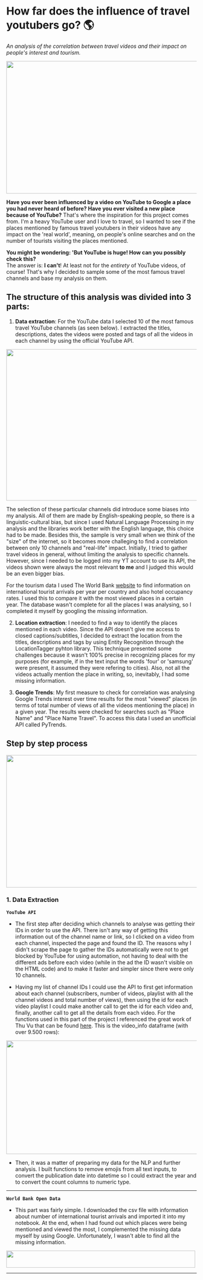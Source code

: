 # How far does the influence of travel youtubers go? 🌎
_An analysis of the correlation between travel videos and their impact on people's interest and tourism._  

<img src= "https://user-images.githubusercontent.com/109185207/207506141-777cca65-7f7e-4fb6-b1b7-7dc90f08a968.png" width="800" height="350">


**Have you ever been influenced by a video on YouTube to Google a place you had never heard of before? Have you ever visited a new place because of YouTube?**
That's where the inspiration for this project comes from. I'm a heavy YouTube user and I love to travel, so I wanted to see if the places mentioned by famous travel youtubers in their videos have any impact on the 'real world', meaning, on people's online searches and on the number of tourists visiting the places mentioned.  


**You might be wondering: 'But YouTube is huge! How can you possibly check this?**  
The answer is: **I can't**! At least not for the _entirety_ of YouTube videos, of course! That's why I decided to sample some of the most famous travel channels and base my analysis on them.  

## The structure of this analysis was divided into 3 parts:  

1. **Data extraction**: For the YouTube data I selected 10 of the most famous travel YouTube channels (as seen below). I extracted the titles, descriptions, dates the videos were posted and tags of all the videos in each channel by using the official YouTube API.  
<img src= "https://user-images.githubusercontent.com/109185207/207507449-c2f1af7c-c373-465a-b80a-8fa04a846a51.png" width="800" height="400">

The selection of these particular channels did introduce some biases into my analysis. All of them are made by English-speaking people, so there is a linguistic-cultural bias, but since I used Natural Language Processing in my analysis and the libraries work better with the English language, this choice had to be made. Besides this, the sample is very small when we think of the "size" of the internet, so it becomes more challeging to find a correlation between only 10 channels and "real-life" impact. Initially, I tried to gather travel videos in general, without limiting the analysis to specific channels. However, since I needed to be logged into my YT account to use its API, the videos shown were always the most relevant **to me** and I judged this would be an even bigger bias.  

For the tourism data I used The World Bank [website](https://data.worldbank.org/indicator/ST.INT.ARVL) to find information on international tourist arrivals per year per country and also hotel occupancy rates. I used this to compare it with the most viewed places in a certain year. The database wasn't complete for all the places I was analysing, so I completed it myself by googling the missing information.  

2. **Location extraction**: I needed to find a way to identify the places mentioned in each video. Since the API doesn't give me access to closed captions/subtitles, I decided to extract the location from the titles, descriptions and tags by using Entity Recognition through the LocationTagger pyhton library. This technique presented some challenges because it wasn't 100% precise in recognizing places for my purposes (for example, if in the text input the words 'four' or 'samsung' were present, it assumed they were refering to cities). Also, not all the videos actually mention the place in writing, so, inevitably, I had some missing information.  

3. **Google Trends**: My first measure to check for correlation was analysing Google Trends interest over time results for the most "viewed" places (in terms of total number of views of all the videos mentioning the place) in a given year. The results were checked for searches such as "Place Name" and "Place Name Travel". To access this data I used an unofficial API called PyTrends.  

## Step by step process  
<img src= "https://user-images.githubusercontent.com/109185207/207512278-a5912e24-7c67-44a0-b3a7-cda1a5f7bf18.jpg" width="800" height="350">  

### 1. Data Extraction  
  
**`YouTube API`**  

- The first step after deciding which channels to analyse was getting their IDs in order to use the API. There isn't any way of getting this information out of the channel name or link, so I clicked on a video from each channel, inspected the page and found the ID. The reasons why I didn't scrape the page to gather the IDs automatically were not to get blocked by YouTube for using automation, not having to deal with the different ads before each video (while in the ad the ID wasn't visible on the HTML code) and to make it faster and simpler since there were only 10 channels.  

- Having my list of channel IDs I could use the API to first get information about each channel (subscribers, number of videos, playlist with all the channel videos and total number of views), then using the id for each video playlist I could make another call to get the id for each video and, finally, another call to get all the details from each video. For the functions used in this part of the project I referenced the great work of Thu Vu that can be found [here](https://www.youtube.com/watch?v=D56_Cx36oGY&t=409s). This is the video_info dataframe (with over 9.500 rows):  

 
 
<img src= "https://user-images.githubusercontent.com/109185207/208264155-ce026c79-a455-4a56-833b-de4ff97a6e85.png" width="950" height="300">
 

- Then, it was a matter of preparing my data for the NLP and further analysis. I built functions to remove emojis from all text inputs, to convert the publication date into datetime so I could extract the year and to convert the count columns to numeric type.  
---  

**`World Bank Open Data`**  

- This part was fairly simple. I downloaded the csv file with information about number of international tourist arrivals and imported it into my notebook. At the end, when I had found out which places were being mentioned and viewed the most, I complemented the missing data myself by using Google. Unfortunately, I wasn't able to find all the missing information.  
  
  

<img src= "https://user-images.githubusercontent.com/109185207/208264971-99815042-72db-4160-b8c9-fe3242985c27.png" width="500" height="45">
  

---











